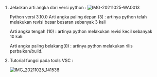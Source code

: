 1. Jelaskan arti angka dari versi python :
   ![IMG-20211025-WA0013](https://user-images.githubusercontent.com/93030333/138640677-4e942539-40d3-40bd-b1c7-55ea80e05967.jpg)


   Python versi 3.10.0
   Arti angka paling depan (3) : artinya python telah melakukan revisi besar besaran sebanyak 3 kali

   Arti angka tengah	(10) : artinya python melakukan revisi kecil sebanyak 10 kali

   Arti angka paling belakang(0) : artinya python melakukan rilis perbaikan/build.

2. Tutorial fungsi pada tools VSC :
   
   ![IMG_20211025_141538](https://user-images.githubusercontent.com/93030333/138643807-54723305-d653-4767-9ed8-728f67f57d96.jpg)


   
   


   
   
